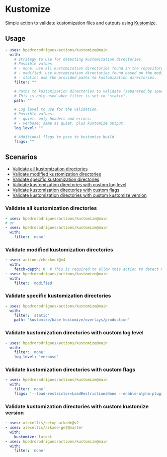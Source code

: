 # Kustomize

Simple action to validate kustomization files and outputs using [Kustomize].

## Usage

```yaml
- uses: hpedrorodrigues/actions/kustomize@main
  with:
    # Strategy to use for detecting kustomization directories.
    # Possible values
    # - none: use all kustomization directories found in the repository.
    # - modified: use kustomization directories found based on the modified files.
    # - static: use the provided paths to kustomization directories.
    filter: ""

    # Paths to kustomization directories to validate (separated by space).
    # This is only used when filter is set to "static".
    path: ""

    # Log level to use for the validation.
    # Possible values:
    # - quiet: only headers and errors.
    # - verbose: same as quiet, plus kustomize output.
    log_level: ""

    # Additional flags to pass to kustomize build.
    flags: ""
```

## Scenarios

- [Validate all kustomization directories](#validate-all-kustomization-directories)
- [Validate modified kustomization directories](#validate-modified-kustomization-directories)
- [Validate specific kustomization directories](#validate-specific-kustomization-directories)
- [Validate kustomization directories with custom log level](#validate-kustomization-directories-with-custom-log-level)
- [Validate kustomization directories with custom flags](#validate-kustomization-directories-with-custom-flags)
- [Validate kustomization directories with custom kustomize version](#validate-kustomization-directories-with-custom-kustomize-version)

### Validate all kustomization directories

```yaml
- uses: hpedrorodrigues/actions/kustomize@main
# or
- uses: hpedrorodrigues/actions/kustomize@main
  with:
    filter: 'none'
```

### Validate modified kustomization directories

```yaml
- uses: actions/checkout@v4
  with:
    fetch-depth: 0  # This is required to allow this action to detect modified files.
- uses: hpedrorodrigues/actions/kustomize@main
  with:
    filter: 'modified'
```

### Validate specific kustomization directories

```yaml
- uses: hpedrorodrigues/actions/kustomize@main
  with:
    filter: 'static'
    path: 'kustomize/base kustomize/overlays/production'
```

### Validate kustomization directories with custom log level

```yaml
- uses: hpedrorodrigues/actions/kustomize@main
  with:
    filter: 'none'
    log_level: 'verbose'
```

### Validate kustomization directories with custom flags

```yaml
- uses: hpedrorodrigues/actions/kustomize@main
  with:
    filter: 'none'
    flags: '--load-restrictor=LoadRestrictionsNone --enable-alpha-plugins'
```

### Validate kustomization directories with custom kustomize version

```yaml
- uses: alexellis/setup-arkade@v2
- uses: alexellis/arkade-get@master
  with:
    kustomize: latest
- uses: hpedrorodrigues/actions/kustomize@main
  with:
    filter: 'none'
```



[Kustomize]: https://kustomize.io

